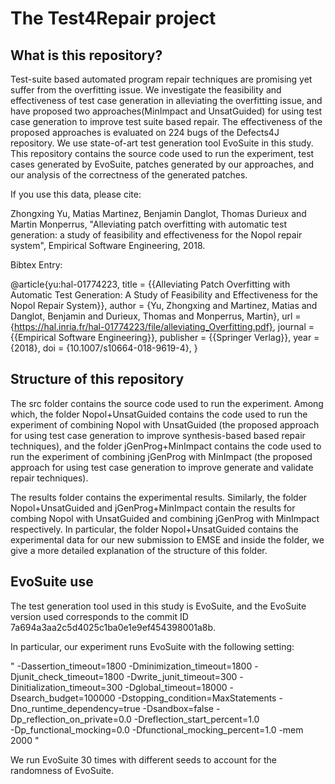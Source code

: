# The Test4Repair project

## What is this repository?

Test-suite based automated program repair techniques are promising  yet suffer from the overfitting issue. We investigate the feasibility and effectiveness of test case generation in alleviating the overfitting issue, and have proposed two approaches(MinImpact and UnsatGuided) for using test case generation to improve test suite based repair. The effectiveness of the proposed approaches is evaluated on 224 bugs of the Defects4J repository. We use state-of-art test generation tool EvoSuite in this study. This repository contains the source code used to run the experiment, test cases generated by EvoSuite, patches generated by our approaches, and our analysis of the correctness of the generated patches.

If you use this data, please cite:

Zhongxing Yu, Matias Martinez, Benjamin Danglot, Thomas Durieux and Martin Monperrus, "Alleviating patch overfitting with automatic test generation: a study of feasibility and effectiveness for the Nopol repair system", Empirical Software Engineering, 2018.

Bibtex Entry:

@article{yu:hal-01774223,
 title = {{Alleviating Patch Overfitting with Automatic Test Generation: A Study of Feasibility and Effectiveness for the Nopol Repair System}},
 author = {Yu, Zhongxing and Martinez, Matias and Danglot, Benjamin and Durieux, Thomas and Monperrus, Martin},
 url = {https://hal.inria.fr/hal-01774223/file/alleviating_Overfitting.pdf},
 journal = {{Empirical Software Engineering}},
 publisher = {{Springer Verlag}},
 year = {2018},
 doi = {10.1007/s10664-018-9619-4},
} 

## Structure of this repository

The src folder contains the source code used to run the experiment. Among which, the folder Nopol+UnsatGuided contains the code used to run the experiment of combining Nopol with UnsatGuided (the proposed approach for using test case generation to improve synthesis-based based repair techniques), and the folder jGenProg+MinImpact contains the code used to run the experiment of combining jGenProg with MinImpact (the proposed approach for using test case generation to improve generate and validate repair techniques).

The results folder contains the experimental results. Similarly, the folder Nopol+UnsatGuided and jGenProg+MinImpact contain the results for combing Nopol with UnsatGuided and combining jGenProg with MinImpact respectively. In particular, the folder Nopol+UnsatGuided contains the experimental data for our new submission to EMSE and inside the folder, we give a more detailed explanation of the structure of this folder. 

## EvoSuite use
The test generation tool used in this study is EvoSuite, and the EvoSuite version used corresponds to the commit ID 7a694a3aa2c5d4025c1ba0e1e9ef454398001a8b.

In particular, our experiment runs EvoSuite with the following setting:

" -Dassertion_timeout=1800 -Dminimization_timeout=1800 -Djunit_check_timeout=1800 -Dwrite_junit_timeout=300 
-Dinitialization_timeout=300 -Dglobal_timeout=18000 -Dsearch_budget=100000 -Dstopping_condition=MaxStatements 
-Dno_runtime_dependency=true -Dsandbox=false -Dp_reflection_on_private=0.0 -Dreflection_start_percent=1.0   
-Dp_functional_mocking=0.0 -Dfunctional_mocking_percent=1.0 -mem 2000 "

We run EvoSuite 30 times with different seeds to account for the randomness of EvoSuite.
